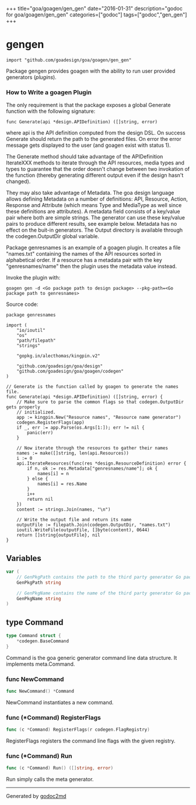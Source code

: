 +++
title="goa/goagen/gen_gen"
date="2016-01-31"
description="godoc for goa/goagen/gen_gen"
categories=["godoc"]
tags=["godoc","gen_gen"]
+++

# gengen
    import "github.com/goadesign/goa/goagen/gen_gen"

Package gengen provides goagen with the ability to run user provided generators (*plugins*).

### How to Write a goagen Plugin
The only requirement is that the package exposes a global Generate function with the following
signature:


	func Generate(api *design.APIDefinition) ([]string, error)

where api is the API definition computed from the design DSL. On success Generate should return
the path to the generated files. On error the error message gets displayed to the user (and
goagen exist with status 1).

The Generate method should take advantage of the APIDefinition IterateXXX methods to iterate
through the API resources, media types and types to guarantee that the order doesn't change
between two invokation of the function (thereby generating different output even if the design
hasn't changed).

They may also take advantage of Metadata. The goa design language allows defining Metadata on a
number of definitions: API, Resource, Action, Response and Attribute (which means Type and
MediaType as well since these definitions are attributes). A metadata field consists of a
key/value pair where both are simple strings. The generator can use these key/value pairs to
produce different results, see example below. Metadata has no effect on the buit-in generators.
The Output directory is available through the codegen.OutputDir global variable.

Package genresnames is an example of a goagen plugin. It creates a file "names.txt" containing
the names of the API resources sorted in alphabetical order. If a resource has a
metadata pair with the key "genresnames/name" then the plugin uses the metadata value instead.

Invoke the plugin with:


	goagen gen -d <Go package path to design package> --pkg-path=<Go package path to genresnames>

Source code:


	package genresnames
	
	import (
		"io/ioutil"
		"os"
		"path/filepath"
		"strings"
	
		"gopkg.in/alecthomas/kingpin.v2"
	
		"github.com/goadesign/goa/design"
		"github.com/goadesign/goa/goagen/codegen"
	)
	
	// Generate is the function called by goagen to generate the names file.
	func Generate(api *design.APIDefinition) ([]string, error) {
		// Make sure to parse the common flags so that codegen.OutputDir gets properly
		// initialized.
		app := kingpin.New("Resource names", "Resource name generator")
		codegen.RegisterFlags(app)
		if _, err := app.Parse(os.Args[1:]); err != nil {
			panic(err)
		}
	
		// Now iterate through the resources to gather their names
		names := make([]string, len(api.Resources))
		i := 0
		api.IterateResources(func(res *design.ResourceDefinition) error {
			if n, ok := res.Metadata["genresnames/name"]; ok {
				names[i] = n
			} else {
				names[i] = res.Name
			}
			i++
			return nil
		})
		content := strings.Join(names, "\n")
	
		// Write the output file and return its name
		outputFile := filepath.Join(codegen.OutputDir, "names.txt")
		ioutil.WriteFile(outputFile, []byte(content), 0644)
		return []string{outputFile}, nil
	}





## Variables
``` go
var (
    // GenPkgPath contains the path to the third party generator Go package.
    GenPkgPath string

    // GenPkgName contains the name of the third party generator Go package.
    GenPkgName string
)
```


## type Command
``` go
type Command struct {
    *codegen.BaseCommand
}
```
Command is the goa generic generator command line data structure.
It implements meta.Command.









### func NewCommand
``` go
func NewCommand() *Command
```
NewCommand instantiates a new command.




### func (\*Command) RegisterFlags
``` go
func (c *Command) RegisterFlags(r codegen.FlagRegistry)
```
RegisterFlags registers the command line flags with the given registry.



### func (\*Command) Run
``` go
func (c *Command) Run() ([]string, error)
```
Run simply calls the meta generator.









- - -
Generated by [godoc2md](http://godoc.org/github.com/davecheney/godoc2md)
